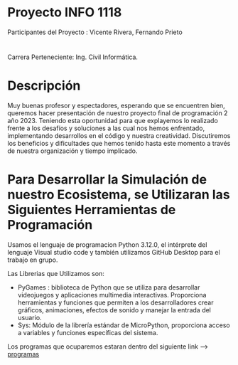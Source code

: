 # Proyecto INFO 1118
Participantes del Proyecto : Vicente Rivera, Fernando Prieto
#
Carrera Perteneciente: Ing. Civil Informática.        

# Descripción 
Muy buenas profesor y espectadores, esperando que se encuentren bien, queremos hacer presentación de nuestro proyecto final de programación 2 año 2023.
Teniendo esta oportunidad para que explayemos lo realizado frente a los desafíos y soluciones a las cual nos hemos enfrentado, implementando desarrollos en el código y nuestra creatividad.
Discutiremos los beneficios y dificultades que hemos tenido hasta este momento a través de nuestra organización y tiempo implicado. 


# Para Desarrollar la Simulación de nuestro Ecosistema, se Utilizaran las Siguientes Herramientas de Programación
Usamos el lenguaje de programacion Python 3.12.0, el intérprete del lenguaje  Visual studio code y también utilizamos GitHub Desktop para el trabajo en grupo.

Las Librerias que Utilizamos son: 

+ PyGames : biblioteca de Python que se utiliza para desarrollar videojuegos y aplicaciones multimedia interactivas. Proporciona herramientas y funciones que permiten a los desarrolladores crear gráficos, animaciones, efectos de sonido y manejar la entrada del usuario.
+ Sys: Módulo de la librería estándar de MicroPython, proporciona acceso a variables y funciones específicas del sistema.

Los programas que ocuparemos estaran dentro del siguiente link --> [programas](https://drive.google.com/drive/folders/1mwAAq_y6OmhLmySDE-CxzDlTXKNUx4OL?usp=sharing)
